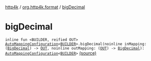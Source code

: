 [http4k](../index.md) / [org.http4k.format](index.md) / [bigDecimal](./big-decimal.md)

# bigDecimal

`inline fun <BUILDER, reified OUT> `[`AutoMappingConfiguration`](-auto-mapping-configuration/index.md)`<`[`BUILDER`](big-decimal.md#BUILDER)`>.bigDecimal(noinline inMapping: (`[`BigDecimal`](https://docs.oracle.com/javase/9/docs/api/java/math/BigDecimal.html)`) -> `[`OUT`](big-decimal.md#OUT)`, noinline outMapping: (`[`OUT`](big-decimal.md#OUT)`) -> `[`BigDecimal`](https://docs.oracle.com/javase/9/docs/api/java/math/BigDecimal.html)`): `[`AutoMappingConfiguration`](-auto-mapping-configuration/index.md)`<`[`BUILDER`](big-decimal.md#BUILDER)`>` [(source)](https://github.com/http4k/http4k/blob/master/http4k-core/src/main/kotlin/org/http4k/format/AutoMappingConfiguration.kt#L91)